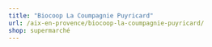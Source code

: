 ```yaml
---
title: "Biocoop La Coumpagnie Puyricard"
url: /aix-en-provence/biocoop-la-coumpagnie-puyricard/
shop: supermarché
---
```

